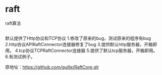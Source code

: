 # raft
raft算法

##
默认提供了Http协议和TCP协议
1.修改了原来的bug，测试原来的程序有bug
2.http协议APIRaftConnector连接器修复了bug
3.提供默认http服务器，开箱即用。
4.tcp协议TCPRaftConnector连接器
5.提供了默认tcp服务器，开箱即用。
6.有测试例子。


原地址：https://github.com/guille/RaftCore.git
